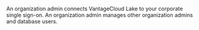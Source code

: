 An organization admin connects VantageCloud Lake to your corporate single sign-on. An organization admin manages other organization admins and database users.

